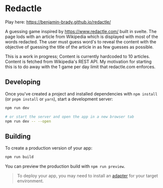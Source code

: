 # Redactle

Play here: https://benjamin-brady.github.io/redactle/

A guessing game inspired by https://www.redactle.com/ built in svelte. The page lods with an article from Wikipedia which is displayed with most of the words redacted. The user must guess word's to reveal the content with the objective of guessing the title of the article in as few guesses as possible.

This is a work in progress; Content is currently hardcoded to 10 articles. Content is fetched from Wikipedia's REST API. My motivation for starting this is to do away with the 1 game per day limit that redactle.com enforces.

## Developing

Once you've created a project and installed dependencies with `npm install` (or `pnpm install` or `yarn`), start a development server:

```bash
npm run dev

# or start the server and open the app in a new browser tab
npm run dev -- --open
```

## Building

To create a production version of your app:

```bash
npm run build
```

You can preview the production build with `npm run preview`.

> To deploy your app, you may need to install an [adapter](https://kit.svelte.dev/docs/adapters) for your target environment.
